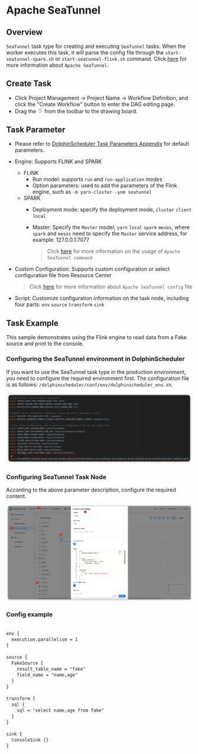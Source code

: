 # Apache SeaTunnel

## Overview

`SeaTunnel` task type for creating and executing `SeaTunnel` tasks. When the worker executes this task, it will parse the config file through the `start-seatunnel-spark.sh` or `start-seatunnel-flink.sh` command.
Click [here](https://seatunnel.apache.org/) for more information about `Apache SeaTunnel`.

## Create Task

- Click Project Management -> Project Name -> Workflow Definition, and click the "Create Workflow" button to enter the DAG editing page.
- Drag the <img src="../../../../img/tasks/icons/seatunnel.png" width="15"/> from the toolbar to the drawing board.

## Task Parameter

- Please refer to [DolphinScheduler Task Parameters Appendix](appendix.md#default-task-parameters) for default parameters.
- Engine: Supports FLINK and SPARK
  - FLINK
    - Run model: supports `run` and `run-application` modes
    - Option parameters: used to add the parameters of the Flink engine, such as `-m yarn-cluster -ynm seatunnel`
  - SPARK
    - Deployment mode: specify the deployment mode, `cluster` `client` `local`
    - Master: Specify the `Master` model, `yarn` `local` `spark` `mesos`, where `spark` and `mesos` need to specify the `Master` service address, for example: 127.0.0.1:7077

      > Click [here](https://seatunnel.apache.org/docs/2.1.2/command/usage) for more information on the usage of `Apache SeaTunnel command`

- Custom Configuration: Supports custom configuration or select configuration file from Resource Center

  > Click [here](https://seatunnel.apache.org/docs/2.1.2/concept/config) for more information about `Apache SeaTunnel config` file

- Script: Customize configuration information on the task node, including four parts: `env` `source` `transform` `sink`

## Task Example

This sample demonstrates using the Flink engine to read data from a Fake source and print to the console.

### Configuring the SeaTunnel environment in DolphinScheduler

If you want to use the SeaTunnel task type in the production environment, you need to configure the required environment first. The configuration file is as follows: `/dolphinscheduler/conf/env/dolphinscheduler_env.sh`.

![seatunnel_task01](../../../../img/tasks/demo/seatunnel_task01.png)

### Configuring SeaTunnel Task Node

According to the above parameter description, configure the required content.

![seatunnel_task02](../../../../img/tasks/demo/seatunnel_task02.png)

### Config example

```Config

env {
  execution.parallelism = 1
}

source {
  FakeSource {
    result_table_name = "fake"
    field_name = "name,age"
  }
}

transform {
  sql {
    sql = "select name,age from fake"
  }
}

sink {
  ConsoleSink {}
}

```

